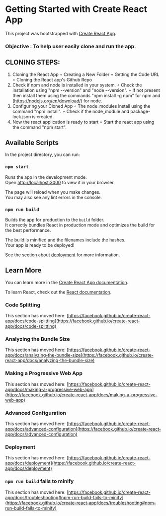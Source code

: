 # Getting Started with Create React App

This project was bootstrapped with [Create React App](https://github.com/facebook/create-react-app).


### Objective : To help user easily clone and run the app.

## CLONING STEPS:
 1. Cloning the React App
  ∘ Creating a New Folder
  ∘ Getting the Code URL
  ∘ Cloning the React app's Github Repo
 2. Check if npm and node is installed in your system.
  ∘ Check the installation using "npm --version" and "node --version".
  ∘ If not present then install them using the commands "npm install -g npm" for npm and (https://nodejs.org/en/download/) for node.
 3. Configuring your Cloned App
  ∘ The node_modules install using the command "npm install".
  ∘ Check if the node_module and package-lock.json is created.
 4. Now the react application is ready to start
  ∘ Start the react app using the command "npm start".

## Available Scripts

In the project directory, you can run:

### `npm start`

Runs the app in the development mode.\
Open [http://localhost:3000](http://localhost:3000) to view it in your browser.

The page will reload when you make changes.\
You may also see any lint errors in the console.

### `npm run build`

Builds the app for production to the `build` folder.\
It correctly bundles React in production mode and optimizes the build for the best performance.

The build is minified and the filenames include the hashes.\
Your app is ready to be deployed!

See the section about [deployment](https://facebook.github.io/create-react-app/docs/deployment) for more information.


## Learn More

You can learn more in the [Create React App documentation](https://facebook.github.io/create-react-app/docs/getting-started).

To learn React, check out the [React documentation](https://reactjs.org/).

### Code Splitting

This section has moved here: [https://facebook.github.io/create-react-app/docs/code-splitting](https://facebook.github.io/create-react-app/docs/code-splitting)

### Analyzing the Bundle Size

This section has moved here: [https://facebook.github.io/create-react-app/docs/analyzing-the-bundle-size](https://facebook.github.io/create-react-app/docs/analyzing-the-bundle-size)

### Making a Progressive Web App

This section has moved here: [https://facebook.github.io/create-react-app/docs/making-a-progressive-web-app](https://facebook.github.io/create-react-app/docs/making-a-progressive-web-app)

### Advanced Configuration

This section has moved here: [https://facebook.github.io/create-react-app/docs/advanced-configuration](https://facebook.github.io/create-react-app/docs/advanced-configuration)

### Deployment

This section has moved here: [https://facebook.github.io/create-react-app/docs/deployment](https://facebook.github.io/create-react-app/docs/deployment)

### `npm run build` fails to minify

This section has moved here: [https://facebook.github.io/create-react-app/docs/troubleshooting#npm-run-build-fails-to-minify](https://facebook.github.io/create-react-app/docs/troubleshooting#npm-run-build-fails-to-minify)
